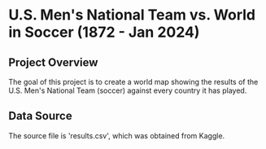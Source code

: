# U.S. Men's National Team vs. World in Soccer (1872 - Jan 2024)

## Project Overview
The goal of this project is to create a world map showing the results of the U.S. Men's National Team (soccer) against every country it has played.

## Data Source
The source file is 'results.csv', which was obtained from Kaggle. 
